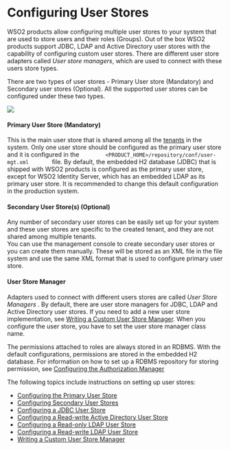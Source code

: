 # Configuring User Stores

WSO2 products allow configuring multiple user stores to your system that
are used to store users and their roles (Groups). Out of the box WSO2
products support JDBC, LDAP and Active Directory user stores with the
capability of configuring custom user stores. There are different user
store adapters called *User store managers*, which are used to connect
with these users store types.

There are two types of user stores - Primary User store (Mandatory) and
Secondary user stores (Optional). All the supported user stores can be
configured under these two types.

![]( ../../assets/img/103330301/103330302.png) 

#### Primary User Store (Mandatory)

This is the main user store that is shared among all the
[tenants](https://docs.wso2.com/display/ADMIN44x/Introduction+to+Multitenancy)
in the system. Only one user store should be configured as the primary
user store and it is configured in the
`         <PRODUCT_HOME>/repository/conf/user-mgt.xml        ` file. By
default, the embedded H2 database (JDBC) that is shipped with WSO2
products is configured as the primary user store, except for WSO2
Identity Server, which has an embedded LDAP as its primary user store.
It is recommended to change this default configuration in the production
system.

  

#### Secondary User Store(s) (Optional)

Any number of secondary user stores can be easily set up for your system
and these user stores are specific to the created tenant, and they are
not shared among multiple tenants.  
You can use the management console to create secondary user stores or
you can create them manually. These will be stored as an XML file in the
file system and use the same XML format that is used to configure
primary user store.

  

#### User Store Manager

Adapters used to connect with different users stores are called *User
Store Managers* . By default, there are user store managers for JDBC,
LDAP and Active Directory user stores. If you need to add a new user
store implementation, see [Writing a Custom User Store
Manager](_Writing_a_Custom_User_Store_Manager_). When you configure the
user store, you have to set the user store manager class name.

The permissions attached to roles are always stored in an RDBMS. With
the default configurations, permissions are stored in the embedded H2
database. For information on how to set up a RDBMS repository for
storing permission, see [Configuring the Authorization
Manager](https://docs.wso2.com/display/ADMIN44x/Configuring+the+Authorization+Manager)

The following topics include instructions on setting up user stores:

-   [Configuring the Primary User
    Store](_Configuring_the_Primary_User_Store_)
-   [Configuring Secondary User
    Stores](_Configuring_Secondary_User_Stores_)
-   [Configuring a JDBC User Store](_Configuring_a_JDBC_User_Store_)
-   [Configuring a Read-write Active Directory User
    Store](_Configuring_a_Read-write_Active_Directory_User_Store_)
-   [Configuring a Read-only LDAP User
    Store](_Configuring_a_Read-only_LDAP_User_Store_)
-   [Configuring a Read-write LDAP User
    Store](_Configuring_a_Read-write_LDAP_User_Store_)
-   [Writing a Custom User Store
    Manager](_Writing_a_Custom_User_Store_Manager_)

